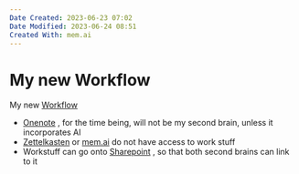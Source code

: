 ```yaml
---
Date Created: 2023-06-23 07:02
Date Modified: 2023-06-24 08:51
Created With: mem.ai
---
```


# My new Workflow

My new [Workflow](https://mem.ai/m/YngRPzogddsBmQXMxiqP)

- [Onenote](https://mem.ai/m/1J89hcNh105dzD3sfD7t)
 , for the time being, will not be my second brain, unless it incorporates AI
- [Zettelkasten](https://mem.ai/m/1h81Q5Bfx0glVf1BC1fe)
 or [mem.ai](https://mem.ai/m/Bjb5xcR5l0AhxCtyAZP7)
 do not have access to work stuff
- Workstuff can go onto [Sharepoint](https://mem.ai/m/CTMUBc5PqtbLZ0ukWXg4)
, so that both second brains can link to it
